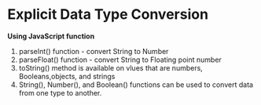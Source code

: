 # Explicit Data Type Conversion
**Using JavaScript function**
1. parseInt() function - convert String to Number 
2. parseFloat() function - convert String to Floating point number 
3. toString() method is available on vlues that are numbers, Booleans,objects, and strings
4. String(), Number(), and Boolean() functions can be used to convert data from one type to another.